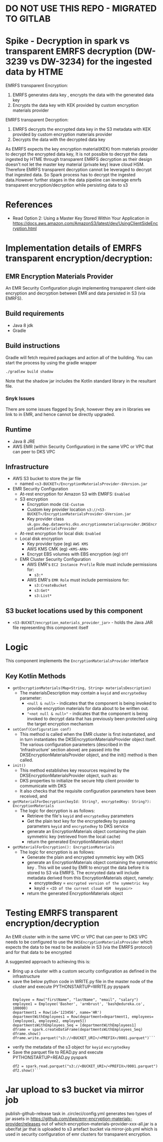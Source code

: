 # DO NOT USE THIS REPO - MIGRATED TO GITLAB

# Spike - Decryption in spark vs transparent EMRFS decryption (DW-3239 vs DW-3234)   for the ingested data by HTME
EMRFS transparent Encryption:
1. EMRFS generates data key , encrypts the data with the generated data key 
2. Encrypts the data key with KEK provided by custom encryption materials provider

EMRFS transparent Decryption:
1. EMRFS decrypts the  encrypted data key in the S3 metadata with KEK provided by custom encryption materials provider
2. Decrypts the data with the decrypted data key

As  EMRFS expects the key encryption material(KEK) from  materials provider  to decrypt the encrypted data key,  It is not possible to decrypt the data ingested by HTME through transparent EMRFS decryption as their design doesn't not  let the master key material (private key) 
leave cloud HSM. Therefore EMRFS transparent  decryption cannot be leveraged to decrypt that ingested data. So Spark process has to decrypt the ingested data.However further stages in the data pipeline can leverage emrfs transparent  encryption/decryption while persisting data to s3

# References
* Read Option 2: Using a Master Key Stored Within Your Application in https://docs.aws.amazon.com/AmazonS3/latest/dev/UsingClientSideEncryption.html  

# Implementation details of EMRFS transparent encryption/decryption: 

## EMR Encryption Materials Provider 
An EMR Security Configuration plugin implementing transparent client-side encryption and decryption between EMR and data persisted in S3 (via EMRFS).

## Build requirements
* Java 8 jdk
* Gradle


## Build instructions
Gradle will fetch required packages and action all of the building. You can start the process by using the gradle wrapper

```bash
./gradlew build shadow
```
Note that the shadow jar includes the Kotlin standard library in the resultant file.

### Snyk Issues
There are some issues flagged by Snyk, however they are in libraries we link to in EMR, and hence cannot be directly upgraded.

## Runtime
* Java 8 JRE 
* AWS EMR (within Security Configuration) in the same VPC or VPC that can peer to DKS VPC 


## Infrastructure 
* AWS S3 bucket to store the jar file
  * named ```<s3-BUCKET>/EncryptionMaterialsProvider-$Version.jar```
* EMR Security Configuration
  * At-rest encryption for Amazon S3 with EMRFS: ```Enabled```
  * S3 encryption
    * Encryption mode ```CSE-Custom```
    * Custom key provider location ```s3://<S3-BUCKET>/EncryptionMaterialsProvider-$Version.jar```
    * Key provider class ```uk.gov.dwp.dataworks.dks.encryptionmaterialsprovider.DKSEncryptionMaterialsProvider```
  * At-rest encryption for local disk: ```Enabled```
  * Local disk encryption
    * Key provider type (eg) ```AWS KMS```
    * AWS KMS CMK (eg) ```<KMS-ARN>```
    * Encrypt EBS volumes with EBS encryption (eg) ```Off```
  * EMR Cluster Security Configuration
    * AWS EMR's ```EC2 Instance Profile``` Role must include permissions for:
      * ```s3:*```
    * AWS EMR's ```EMR Role``` must include permissions for:
      * ```s3:CreateBucket```
      * ```s3:Get*```
      * ```s3:List*```

## S3 bucket locations used by this component
* ```<S3-BUCKET/encryption_materials_provider_jar>``` - holds the Java JAR file representing this component itself

# Logic

This component implements the ```EncryptionMaterialsProvider``` interface

## Key Kotlin Methods
* ```getEncryptionMaterials(Map<String, String> materialsDescription)```
  * The materialsDescription may contain a ```keyid```  and  ```encryptedkey``` parameter:
    * ```<null & null>``` - indicates that the component is being invoked to provide encryption materials for data about to be written out.
    * ```"<not null & null>"``` - indicates that the component is being invoked to decrypt data that has previously been protected using the target encryption mechanism
* ```setConf(Configuration conf)```
  * This method is called when the EMR cluster is first instantiated, and in turn instantiates  the DKSEncryptionMaterialsProvider object itself. The various configuration parameters (described in the 'Infrastructure' section above) are passed into the DKSEncryptionMaterialsProvider object, and the init() method is then called.
* ```init()```
  * This method establishes key resources required by the DKSEncryptionMaterialsProvider object, such as:
  * DKS properties to initialize the secure  http client provider to  communicate with DKS
  * It also checks that the requisite configuration parameters have been received, and
* ```getMaterialForDecryption(keyId: String?, encryptedKey: String?): EncryptionMaterials```
    * The logic for decryption is as follows:
        * Retrieve the  file's ```keyid``` and ```encryptedkey``` parameters
        * Get the plain text key for the encryptedkey by passing parameters  ```keyid``` and ```encryptedkey``` to DKS service 
      * generate an EncryptionMaterials object containing the plain symmetric  key (retrieved from the local  cache)
      * return the generated EncryptionMaterials object
* ```getMaterialForEncryption(): EncryptionMaterials```
  * The logic for encryption is as follows:
      * Generate the plain and encrypted symmetric key with DKS
    * generate an EncryptionMaterials object containing the symmetric  key . This will be used by EMR to encrypt the data before it is stored to S3 via EMRFS. The ecnryoted data will include metadata derived from this EncryptionMaterials object, namely:
      * encryptedkey = ```encrypted version of the symmetric key ```
      * keyid = ```<ID of the current cloud HSM  keypair>```
    * return the generated EncryptionMaterials object


# Testing EMRFS transparent encryption/decryption

An EMR cluster with in the same VPC or VPC that can peer to DKS VPC needs to be configured to use the ```DKSEncryptionMaterialsProvider``` which expects the data to be read to be available in S3 (via the EMRFS protocol) and for that data to be encrypted 

A suggested approach to achieving this is:
* Bring up a cluster  with a custom  security configuration as defined in the infrastructure 
* save  the below python code in WRITE.py file in the master node of the cluster and execute PYTHONSTARTUP=WRITE.py pyspark 
     ```from pyspark.sql import *
    
     Employee = Row("firstName", "lastName", "email", "salary")
     employee1 = Employee('Basher', 'armbrust', 'bash@edureka.co', 100000)
     department1 = Row(id='123456', name='HR')
     departmentWithEmployees1 = Row(department=department1, employees=[employee1, employee2, employee5])
     departmentsWithEmployees_Seq = [departmentWithEmployees1]
     dframe = spark.createDataFrame(departmentsWithEmployees_Seq)
     dframe.show()
     dframe.write.parquet("s3://<BUCKET_URI>/<PREFIX>/0001.parquet")```

* verify the metadata of the s3 object for 
    ```keyid``` 
    ```encryptedkey```
* Save the  parquet file to READ.py and execute PYTHONSTARTUP=READ.py pyspark
    ```
    df2 = spark.read.parquet("s3://<BUCKET_URI>/<PREFIX>/0001.parquet") 
    df2.show()```
# Jar upload to s3 bucket via mirror job

publish-github-release task in .circleci/config.yml  generates two types of jar assets in https://github.com/dwp/emr-encryption-materials-provider/releases out of which encryption-materials-provider-xxx-all.jar is a uber/fat jar
that is uploaded to s3 artefact bucket via mirror-job.yml which is used in security configuration of emr clusters for transparent encryption.

  




